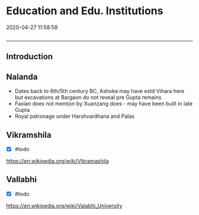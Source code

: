 # Education and Edu. Institutions
2020-04-27 11:58:58

```toc
```
---
## Introduction


## Nalanda
-   Dates back to 6th/5th century BC, Ashoka may have estd Vihara here but excavations at Bargaon do not reveal pre Gupta remains
-   Faxian does not mention by Xuanzang does - may have been built in late Gupta
-   Royal patronage under Harshvardhana and Palas


## Vikramshila
- [x] #todo 

https://en.wikipedia.org/wiki/Vikramashila



## Vallabhi
- [x] #todo

https://en.wikipedia.org/wiki/Valabhi_University

